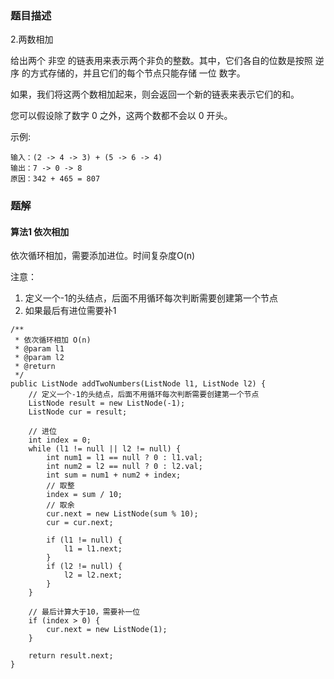 ### 题目描述
2.两数相加

给出两个 非空 的链表用来表示两个非负的整数。其中，它们各自的位数是按照 逆序 的方式存储的，并且它们的每个节点只能存储 一位 数字。

如果，我们将这两个数相加起来，则会返回一个新的链表来表示它们的和。

您可以假设除了数字 0 之外，这两个数都不会以 0 开头。


示例:
```
输入：(2 -> 4 -> 3) + (5 -> 6 -> 4)
输出：7 -> 0 -> 8
原因：342 + 465 = 807
```

### 题解

#### 算法1 依次相加
依次循环相加，需要添加进位。时间复杂度O(n)

注意：
1. 定义一个-1的头结点，后面不用循环每次判断需要创建第一个节点
2. 如果最后有进位需要补1

```$java
/**
 * 依次循环相加 O(n)
 * @param l1
 * @param l2
 * @return
 */
public ListNode addTwoNumbers(ListNode l1, ListNode l2) {
    // 定义一个-1的头结点，后面不用循环每次判断需要创建第一个节点
    ListNode result = new ListNode(-1);
    ListNode cur = result;

    // 进位
    int index = 0;
    while (l1 != null || l2 != null) {
        int num1 = l1 == null ? 0 : l1.val;
        int num2 = l2 == null ? 0 : l2.val;
        int sum = num1 + num2 + index;
        // 取整
        index = sum / 10;
        // 取余
        cur.next = new ListNode(sum % 10);
        cur = cur.next;

        if (l1 != null) {
            l1 = l1.next;
        }
        if (l2 != null) {
            l2 = l2.next;
        }
    }

    // 最后计算大于10，需要补一位
    if (index > 0) {
        cur.next = new ListNode(1);
    }

    return result.next;
}
```